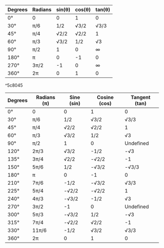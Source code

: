 
| Degrees | Radians | sin(θ) | cos(θ) | tan(θ) |
| ------- | ------- | ------ | ------ | ------ |
| 0°      | 0       | 0      | 1      | 0      |
| 30°     | π/6     | 1/2    | √3/2  | √3/3  |
| 45°     | π/4     | √2/2  | √2/2  | 1      |
| 60°     | π/3     | √3/2  | 1/2    | √3    |
| 90°     | π/2     | 1      | 0      | ∞      |
| 180°    | π       | 0      | -1     | 0      |
| 270°    | 3π/2   | -1     | 0      | ∞      |
| 360°    | 2π     | 0      | 1      | 0      |


^5c8045
  

|Degrees|Radians (π)|Sine (sin)|Cosine (cos)|Tangent (tan)|
|---|---|---|---|---|
|0°|0|0|1|0|
|30°|π/6|1/2|√3/2|√3/3|
|45°|π/4|√2/2|√2/2|1|
|60°|π/3|√3/2|1/2|√3|
|90°|π/2|1|0|Undefined|
|120°|2π/3|√3/2|-1/2|-√3|
|135°|3π/4|√2/2|-√2/2|-1|
|150°|5π/6|1/2|-√3/2|-√3/3|
|180°|π|0|-1|0|
|210°|7π/6|-1/2|-√3/2|√3/3|
|225°|5π/4|-√2/2|-√2/2|1|
|240°|4π/3|-√3/2|-1/2|√3|
|270°|3π/2|-1|0|Undefined|
|300°|5π/3|-√3/2|1/2|-√3|
|315°|7π/4|-√2/2|√2/2|-1|
|330°|11π/6|-1/2|√3/2|√3/3|
|360°|2π|0|1|0|

